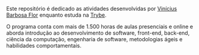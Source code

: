 Este repositório é dedicado as atividades desenvolvidas por [Vinícius Barbosa Flor](https://www.linkedin.com/in/vin%C3%ADcius-barbosa-139ba9235/) enquanto estuda na [Trybe](https://www.betrybe.com/).

O programa conta com mais de 1.500 horas de aulas presenciais e online e aborda introdução ao desenvolvimento de software, front-end, back-end, ciência da computação, engenharia de software, metodologias ágeis e habilidades comportamentais.

